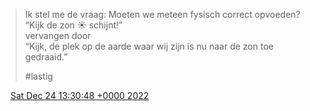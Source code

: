 > Ik stel me de vraag: Moeten we meteen fysisch correct opvoeden?  
> “Kijk de zon ☀️ schijnt\!”  
> vervangen door  
> “Kijk, de plek op de aarde waar wij zijn is nu naar de zon toe gedraaid\.”  
>   
> \#lastig

<img src="../../media/tweet.ico" width="12" /> [Sat Dec 24 13:30:48 +0000 2022](https://twitter.com/DromerDenker/status/1606643557330214922)